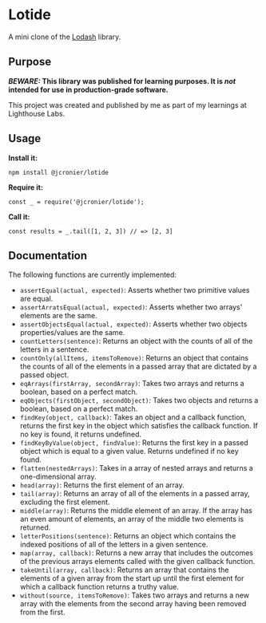 # Lotide

A mini clone of the [Lodash](https://lodash.com) library.

## Purpose

**_BEWARE:_ This library was published for learning purposes. It is _not_ intended for use in production-grade software.**

This project was created and published by me as part of my learnings at Lighthouse Labs. 

## Usage

**Install it:**

`npm install @jcronier/lotide`

**Require it:**

`const _ = require('@jcronier/lotide');`

**Call it:**

`const results = _.tail([1, 2, 3]) // => [2, 3]`

## Documentation

The following functions are currently implemented:

* `assertEqual(actual, expected)`: Asserts whether two primitive values are equal.
* `assertArratsEqual(actual, expected)`: Asserts whether two arrays' elements are the same.
* `assertObjectsEqual(actual, expected)`: Asserts whether two objects properties/values are the same.
* `countLetters(sentence)`: Returns an object with the counts of all of the letters in a sentence.
* `countOnly(allItems, itemsToRemove)`: Returns an object that contains the counts of all of the elements in a passed array that are dictated by a passed object.
* `eqArrays(firstArray, secondArray)`: Takes two arrays and returns a boolean, based on a perfect match.
* `eqObjects(firstObject, secondObject)`: Takes two objects and returns a boolean, based on a perfect match.
* `findKey(object, callback)`: Takes an object and a callback function, returns the first key in the object which satisfies the callback function. If no key is found, it returns undefined. 
* `findKeyByValue(object, findValue)`: Returns the first key in a passed object which is equal to a given value. Returns undefined if no key found.
* `flatten(nestedArrays)`: Takes in a array of nested arrays and returns a one-dimensional array.
* `head(array)`: Returns the first element of an array.
* `tail(array)`: Returns an array of all of the elements in a passed array, excluding the first element.
* `middle(array)`: Returns the middle element of an array. If the array has an even amount of elements, an array of the middle two elements is returned.
* `letterPositions(sentence)`: Returns an object which contains the indexed positions of all of the letters in a given sentence.
* `map(array, callback)`: Returns a new array that includes the outcomes of the previous arrays elements called with the given callback function.
* `takeUntil(array, callback)`: Returns an array that contains the elements of a given array from the start up until the first element for which a callback function returns a truthy value.
* `without(source, itemsToRemove)`: Takes two arrays and returns a new array with the elements from the second array having been removed from the first.